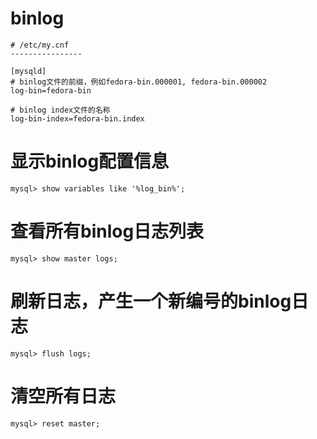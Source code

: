 # binlog

```
# /etc/my.cnf
----------------

[mysqld]
# binlog文件的前缀，例如fedora-bin.000001, fedora-bin.000002
log-bin=fedora-bin 

# binlog index文件的名称
log-bin-index=fedora-bin.index
```

# 显示binlog配置信息

```mysql
mysql> show variables like '%log_bin%';
```

# 查看所有binlog日志列表

```mysql
mysql> show master logs;
```

# 刷新日志，产生一个新编号的binlog日志

```mysql
mysql> flush logs;
```

# 清空所有日志

```mysql
mysql> reset master;
```
